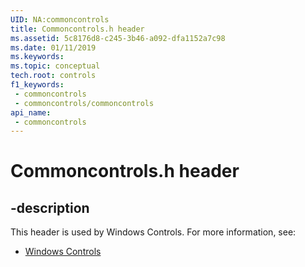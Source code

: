 ```yaml
---
UID: NA:commoncontrols
title: Commoncontrols.h header
ms.assetid: 5c8176d8-c245-3b46-a092-dfa1152a7c98
ms.date: 01/11/2019
ms.keywords: 
ms.topic: conceptual
tech.root: controls
f1_keywords:
 - commoncontrols
 - commoncontrols/commoncontrols
api_name:
 - commoncontrols
---
```


# Commoncontrols.h header


## -description

This header is used by Windows Controls. For more information, see:

- [Windows Controls](../_controls/index.md)

